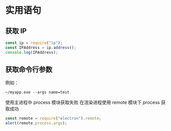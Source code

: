 # 实用语句

## 获取 IP

```js
const ip = require("ip");
const IPAddress = ip.address();
console.log(IPAddress);
```

## 获取命令行参数

例如：

```
~/myapp.exe --args name=test
```

使用主进程中 process 模块获取失败
在渲染进程使用 remote 模块下 process 获取成功

```js
const remote = require("electron").remote;
alert(remote.process.argv);
```

